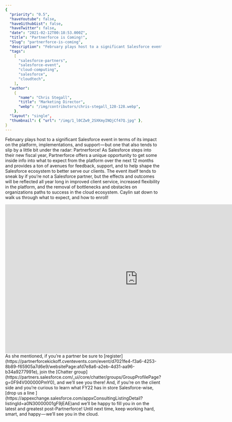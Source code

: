 ```yaml
---
{
  "priority": "0.5",
  "haveYoutube": false,
  "haveGithubGist": false,
  "haveTwitter": false,
  "date": "2021-02-12T00:18:53.000Z",
  "title": "Partnerforce is Coming!",
  "Slug": "partnerforce-is-coming",
  "description": "February plays host to a significant Salesforce event in terms of its impact on the platform, implementations, and support — but one that also tends to slip by a little bit under the radar: Partnerforce!.",
  "tags":
    [
      "salesforce-partners",
      "salesforce-event",
      "cloud-computing",
      "salesforce",
      "cloudtech",
    ],
  "author":
    {
      "name": "Chris Stegall",
      "title": "Marketing Director",
      "webp": "/img/contributors/chris-stegall_128-128.webp",
    },
  "layout": "single",
  "thumbnail": { "url": "/img/1_l0CZw9_2SXKmyINQjCf47Q.jpg" },
}
---
```


February plays host to a significant Salesforce event in terms of its impact on the platform, implementations, and support — but one that also tends to slip by a little bit under the radar: Partnerforce!
As Salesforce steps into their new fiscal year, Partnerforce offers a unique opportunity to get some inside info into what to expect from the platform over the next 12 months and provides a ton of avenues for feedback, support, and to help shape the Salesforce ecosystem to better serve our clients.
The event itself tends to sneak by if you’re not a Salesforce partner, but the effects and outcomes will be reflected all year long in improved client service, increased flexibility in the platform, and the removal of bottlenecks and obstacles on organizations paths to success in the cloud ecosystem.
Caylin sat down to walk us through what to expect, and how to enroll!

<iframe src="https://cdn.embedly.com/widgets/media.html?src=https%3A%2F%2Fwww.youtube.com%2Fembed%2FIQKm7yVXeoM%3Ffeature%3Doembed&amp;display_name=YouTube&amp;url=https%3A%2F%2Fwww.youtube.com%2Fwatch%3Fv%3DIQKm7yVXeoM&amp;image=https%3A%2F%2Fi.ytimg.com%2Fvi%2FIQKm7yVXeoM%2Fhqdefault.jpg&amp;key=a19fcc184b9711e1b4764040d3dc5c07&amp;type=text%2Fhtml&amp;schema=youtube" width="854" height="480" frameborder="0" scrolling="no">[https://medium.com/media/fa50c239643e2db71907d8c1eaef4b55/href](https://medium.com/media/fa50c239643e2db71907d8c1eaef4b55/href)</iframe>As she mentioned, if you’re a partner be sure to [register](https://partnerforcekickoff.cventevents.com/event/d7021fe4-f3a6-4253-8b89-f65905a7d6e9/websitePage:afd7e8a6-a2eb-4d31-aa96-b34a9277991e), join the [Chatter group](https://partners.salesforce.com/_ui/core/chatter/groups/GroupProfilePage?g=0F94V000000PmY0), and we’ll see you there!
And, if you’re on the client side and you’re curious to learn what FY22 has in store Salesforce-wise, [drop us a line ](https://appexchange.salesforce.com/appxConsultingListingDetail?listingId=a0N30000001gF9jEAE)and we’ll be happy to fill you in on the latest and greatest post-Partnerforce!
Until next time, keep working hard, smart, and happy — we’ll see you in the cloud.
